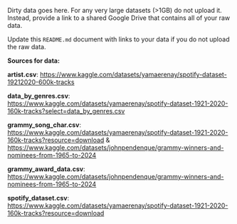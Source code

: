  Dirty data goes here. For any very large datasets (>1GB) do not upload it. Instead, provide a link to a shared Google Drive that contains all of your raw data.  

 Update this `README.md` document with links to your data if you do not upload the raw data.

 **Sources for data:**

**artist.csv**: https://www.kaggle.com/datasets/yamaerenay/spotify-dataset-19212020-600k-tracks

**data_by_genres.csv**:  https://www.kaggle.com/datasets/yamaerenay/spotify-dataset-1921-2020-160k-tracks?select=data_by_genres.csv

**grammy_song_char.csv**: https://www.kaggle.com/datasets/yamaerenay/spotify-dataset-1921-2020-160k-tracks?resource=download & https://www.kaggle.com/datasets/johnpendenque/grammy-winners-and-nominees-from-1965-to-2024

**grammy_award_data.csv**: https://www.kaggle.com/datasets/johnpendenque/grammy-winners-and-nominees-from-1965-to-2024

**spotify_dataset.csv**: https://www.kaggle.com/datasets/yamaerenay/spotify-dataset-1921-2020-160k-tracks?resource=download